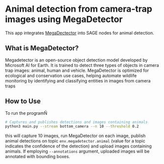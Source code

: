 # Animal detection from camera-trap images using MegaDetector

This app integrates [MegaDectector](https://github.com/microsoft/CameraTraps/) into SAGE nodes for animal detection.

## What is MegaDetector?

Megadetector is an open-source object detection model developed by Microsoft AI for Earth. It is trained to detect three types of objects in camera trap images:
animal, human and vehicle. MegaDetector is optimized for ecological and conservation use cases, helping automate wildlife monitoring by identifying 
and classifying entities in images from camera traps

## How to Use
To run the programÑ

```bash
# Captures and publishes detections and images containing animals 
python3 main.py --stream bottom_camera --n 10 --threshold 0.2
```

this will capture 10 images, run MegaDetector on each image, publish animal detections on topic `env.megadetector.animal` (value for a topic indicates the confidence of the detection) and upload images containing animals. If employing `--annotations` argument, uploaded images will be annotated with bounding boxes.

